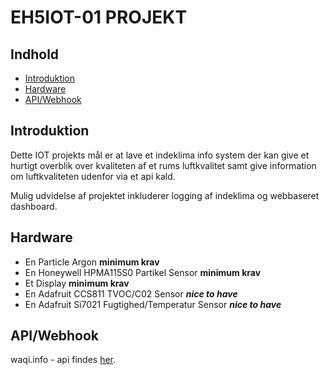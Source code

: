 # EH5IOT-01 PROJEKT
## Indhold
* [Introduktion](#Introduktion)
* [Hardware](#Hardware)
* [API/Webhook](#API/Webhook)

## Introduktion
Dette IOT projekts mål er at lave et indeklima info system der kan give et hurtigt overblik over kvaliteten af et rums luftkvalitet samt give information om luftkvaliteten udenfor via et api kald.

Mulig udvidelse af projektet inkluderer logging af indeklima og webbaseret dashboard.

## Hardware
* En Particle Argon **minimum krav**
* En Honeywell HPMA115S0 Partikel Sensor **minimum krav**
* Et Display **minimum krav**
* En Adafruit CCS811 TVOC/C02 Sensor ***nice to have***
* En Adafruit Si7021 Fugtighed/Temperatur Sensor ***nice to have***

## API/Webhook
waqi.info - api findes [her](https://aqicn.org/api/).